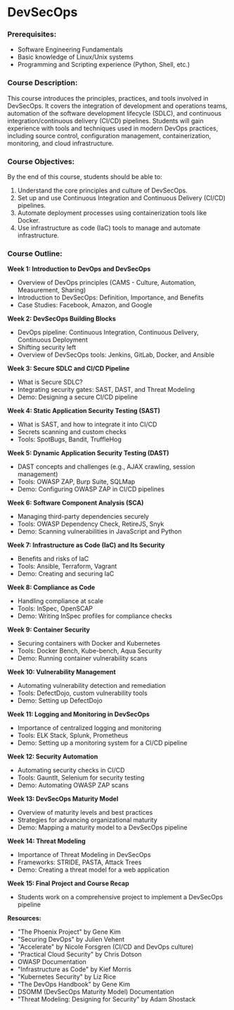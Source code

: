 # DevSecOps

### Prerequisites:
 - Software Engineering Fundamentals
 - Basic knowledge of Linux/Unix systems
 - Programming and Scripting experience (Python, Shell, etc.)

### Course Description:

This course introduces the principles, practices, and tools involved in DevSecOps. It covers the integration of development and operations teams, automation of the software development lifecycle (SDLC), and continuous integration/continuous delivery (CI/CD) pipelines. Students will gain experience with tools and techniques used in modern DevOps practices, including source control, configuration management, containerization, monitoring, and cloud infrastructure.

### Course Objectives:
By the end of this course, students should be able to:
1. Understand the core principles and culture of DevSecOps.
2. Set up and use Continuous Integration and Continuous Delivery (CI/CD) pipelines.
3. Automate deployment processes using containerization tools like Docker.
4. Use infrastructure as code (IaC) tools to manage and automate infrastructure.


### Course Outline:
**Week 1: Introduction to DevOps and DevSecOps**
- Overview of DevOps principles (CAMS - Culture, Automation, Measurement, Sharing)
- Introduction to DevSecOps: Definition, Importance, and Benefits
- Case Studies: Facebook, Amazon, and Google

**Week 2: DevSecOps Building Blocks**
- DevOps pipeline: Continuous Integration, Continuous Delivery, Continuous Deployment
- Shifting security left
- Overview of DevSecOps tools: Jenkins, GitLab, Docker, and Ansible

**Week 3: Secure SDLC and CI/CD Pipeline**
- What is Secure SDLC?
- Integrating security gates: SAST, DAST, and Threat Modeling
- Demo: Designing a secure CI/CD pipeline

**Week 4: Static Application Security Testing (SAST)**
- What is SAST, and how to integrate it into CI/CD
- Secrets scanning and custom checks
- Tools: SpotBugs, Bandit, TruffleHog

**Week 5: Dynamic Application Security Testing (DAST)**
- DAST concepts and challenges (e.g., AJAX crawling, session management)
- Tools: OWASP ZAP, Burp Suite, SQLMap
- Demo: Configuring OWASP ZAP in CI/CD pipelines

**Week 6: Software Component Analysis (SCA)**
- Managing third-party dependencies securely
- Tools: OWASP Dependency Check, RetireJS, Snyk
- Demo: Scanning vulnerabilities in JavaScript and Python

**Week 7: Infrastructure as Code (IaC) and Its Security**
- Benefits and risks of IaC
- Tools: Ansible, Terraform, Vagrant
- Demo: Creating and securing IaC

**Week 8: Compliance as Code**
- Handling compliance at scale
- Tools: InSpec, OpenSCAP
- Demo: Writing InSpec profiles for compliance checks

**Week 9: Container Security**
- Securing containers with Docker and Kubernetes
- Tools: Docker Bench, Kube-bench, Aqua Security
- Demo: Running container vulnerability scans

**Week 10: Vulnerability Management**
- Automating vulnerability detection and remediation
- Tools: DefectDojo, custom vulnerability tools
- Demo: Setting up DefectDojo

**Week 11: Logging and Monitoring in DevSecOps**
- Importance of centralized logging and monitoring
- Tools: ELK Stack, Splunk, Prometheus
- Demo: Setting up a monitoring system for a CI/CD pipeline

**Week 12: Security Automation**
- Automating security checks in CI/CD
- Tools: Gauntlt, Selenium for security testing
- Demo: Automating OWASP ZAP scans

**Week 13: DevSecOps Maturity Model**
- Overview of maturity levels and best practices
- Strategies for advancing organizational maturity
- Demo: Mapping a maturity model to a DevSecOps pipeline

**Week 14: Threat Modeling**
- Importance of Threat Modeling in DevSecOps
- Frameworks: STRIDE, PASTA, Attack Trees
- Demo: Creating a threat model for a web application

**Week 15: Final Project and Course Recap**
- Students work on a comprehensive project to implement a DevSecOps pipeline

**Resources:**
- "The Phoenix Project" by Gene Kim 
- "Securing DevOps" by Julien Vehent 
- "Accelerate" by Nicole Forsgren (CI/CD and DevOps culture)
- "Practical Cloud Security" by Chris Dotson
- OWASP Documentation
- "Infrastructure as Code" by Kief Morris
- "Kubernetes Security" by Liz Rice
- "The DevOps Handbook" by Gene Kim
- DSOMM (DevSecOps Maturity Model) Documentation
- "Threat Modeling: Designing for Security" by Adam Shostack